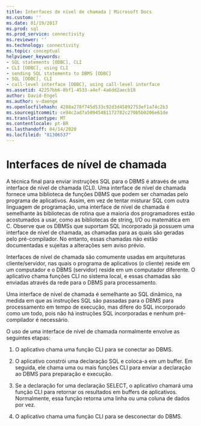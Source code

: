 ```yaml
---
title: Interfaces de nível de chamada | Microsoft Docs
ms.custom: ''
ms.date: 01/19/2017
ms.prod: sql
ms.prod_service: connectivity
ms.reviewer: ''
ms.technology: connectivity
ms.topic: conceptual
helpviewer_keywords:
- SQL statements [ODBC], CLI
- CLI [ODBC], using CLI
- sending SQL statements to DBMS [ODBC]
- SQL [ODBC], CLI
- call-level interface [ODBC], using call-level interface
ms.assetid: 42257bb6-0bf1-4533-a4ef-4a6dd2aecb18
author: David-Engel
ms.author: v-daenge
ms.openlocfilehash: 4288a278f745d533c92d3d45892753ef1a74c2b3
ms.sourcegitcommit: ce94c2ad7a50945481172782c270b5b0206e61de
ms.translationtype: MT
ms.contentlocale: pt-BR
ms.lasthandoff: 04/14/2020
ms.locfileid: "81306537"
---
```

# <a name="call-level-interfaces"></a>Interfaces de nível de chamada
A técnica final para enviar instruções SQL para o DBMS é através de uma interface de nível de chamada (CLI). Uma interface de nível de chamada fornece uma biblioteca de funções DBMS que podem ser chamadas pelo programa de aplicativos. Assim, em vez de tentar misturar SQL com outra linguagem de programação, uma interface de nível de chamada é semelhante às bibliotecas de rotina que a maioria dos programadores estão acostumados a usar, como as bibliotecas de string, I/O ou matemática em C. Observe que os DBMSs que suportam SQL incorporado já possuem uma interface de nível de chamada, as chamadas para as quais são geradas pelo pré-compilador. No entanto, essas chamadas não estão documentadas e sujeitas a alterações sem aviso prévio.  
  
 Interfaces de nível de chamada são comumente usadas em arquiteturas cliente/servidor, nas quais o programa de aplicativos (o cliente) reside em um computador e o DBMS (servidor) reside em um computador diferente. O aplicativo chama funções CLI no sistema local, e essas chamadas são enviadas através da rede para o DBMS para processamento.  
  
 Uma interface de nível de chamada é semelhante ao SQL dinâmico, na medida em que as instruções SQL são passadas para o DBMS para processamento em tempo de execução, mas difere do SQL incorporado como um todo, pois não há instruções SQL incorporadas e nenhum pré-compilador é necessário.  
  
 O uso de uma interface de nível de chamada normalmente envolve as seguintes etapas:  
  
1.  O aplicativo chama uma função CLI para se conectar ao DBMS.  
  
2.  O aplicativo constrói uma declaração SQL e coloca-a em um buffer. Em seguida, ele chama uma ou mais funções CLI para enviar a declaração ao DBMS para preparação e execução.  
  
3.  Se a declaração for uma declaração SELECT, o aplicativo chamará uma função CLI para retornar os resultados em buffers de aplicativos. Normalmente, essa função retorna uma linha ou uma coluna de dados por vez.  
  
4.  O aplicativo chama uma função CLI para se desconectar do DBMS.
